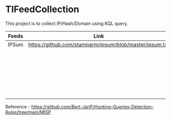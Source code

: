 # TIFeedCollection

This project is to collect IP/Hash/Domain using KQL query. 

| Feeds             | Link           | Status |          
| ------------- | ------------- |    ------------- | 
| IPSum         | https://github.com/stamparm/ipsum/blob/master/ipsum.txt    | Done |
|          |     | Done |
|          |     | Done |
|          |     | Done |
|          |     | Done |
|          |     | Done |
|          |     | Done |








Reference - https://github.com/Bert-JanP/Hunting-Queries-Detection-Rules/tree/main/MISP
